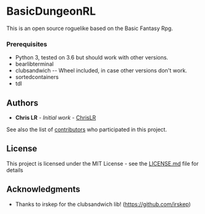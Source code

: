 # BasicDungeonRL

This is an open source roguelike based on the Basic Fantasy Rpg.

### Prerequisites
* Python 3, tested on 3.6 but should work with other versions.
* bearlibterminal
* clubsandwich -- Wheel included, in case other versions don't work.
* sortedcontainers
* tdl

## Authors

* **Chris LR** - *Initial work* - [ChrisLR](https://github.com/ChrisLR)

See also the list of [contributors](https://github.com/your/project/contributors) who participated in this project.

## License

This project is licensed under the MIT License - see the [LICENSE.md](LICENSE.md) file for details

## Acknowledgments

* Thanks to irskep for the clubsandwich lib! (https://github.com/irskep)

